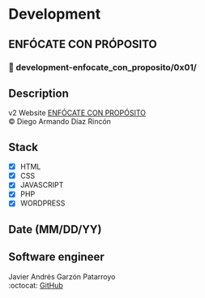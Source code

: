 # Development
## ENFÓCATE CON PRÓPOSITO
### :open_file_folder: development-enfocate_con_proposito/0x01/

## Description
v2 Website [ENFÓCATE CON PROPÓSITO](http://www.enfocateconproposito.org)  
:copyright: Diego Armando Díaz Rincón

## Stack
* [x] HTML
* [X] CSS
* [X] JAVASCRIPT
* [X] PHP
* [x] WORDPRESS

## Date (MM/DD/YY)


## Software engineer
Javier Andrés Garzón Patarroyo  
:octocat: [GitHub](https://github.com/javierandresgp/)
